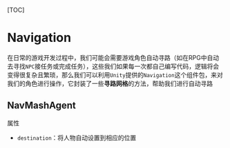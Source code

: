 [TOC]

# Navigation

在日常的游戏开发过程中，我们可能会需要游戏角色自动寻路（如在RPG中自动去寻找`NPC`接任务或完成任务），这些我们如果每一次都自己编写代码，逻辑将会变得很复杂且繁琐，那么我们可以利用`Unity`提供的`Navigation`这个组件包，来对我们的角色进行操作，它封装了一些**寻路网格**的方法，帮助我们进行自动寻路

## NavMashAgent

属性

- `destination`：将人物自动设置到相应的位置